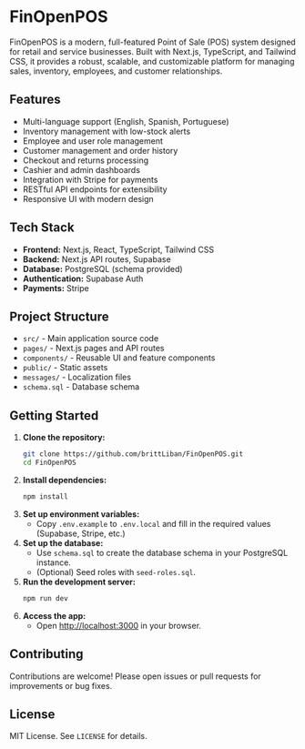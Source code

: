 # FinOpenPOS

FinOpenPOS is a modern, full-featured Point of Sale (POS) system designed for retail and service businesses. Built with Next.js, TypeScript, and Tailwind CSS, it provides a robust, scalable, and customizable platform for managing sales, inventory, employees, and customer relationships.

## Features

- Multi-language support (English, Spanish, Portuguese)
- Inventory management with low-stock alerts
- Employee and user role management
- Customer management and order history
- Checkout and returns processing
- Cashier and admin dashboards
- Integration with Stripe for payments
- RESTful API endpoints for extensibility
- Responsive UI with modern design

## Tech Stack

- **Frontend:** Next.js, React, TypeScript, Tailwind CSS
- **Backend:** Next.js API routes, Supabase
- **Database:** PostgreSQL (schema provided)
- **Authentication:** Supabase Auth
- **Payments:** Stripe

## Project Structure

- `src/` - Main application source code
- `pages/` - Next.js pages and API routes
- `components/` - Reusable UI and feature components
- `public/` - Static assets
- `messages/` - Localization files
- `schema.sql` - Database schema

## Getting Started

1. **Clone the repository:**
   ```sh
   git clone https://github.com/brittLiban/FinOpenPOS.git
   cd FinOpenPOS
   ```
2. **Install dependencies:**
   ```sh
   npm install
   ```
3. **Set up environment variables:**
   - Copy `.env.example` to `.env.local` and fill in the required values (Supabase, Stripe, etc.)
4. **Set up the database:**
   - Use `schema.sql` to create the database schema in your PostgreSQL instance.
   - (Optional) Seed roles with `seed-roles.sql`.
5. **Run the development server:**
   ```sh
   npm run dev
   ```
6. **Access the app:**
   - Open [http://localhost:3000](http://localhost:3000) in your browser.

## Contributing

Contributions are welcome! Please open issues or pull requests for improvements or bug fixes.

## License

MIT License. See `LICENSE` for details.
